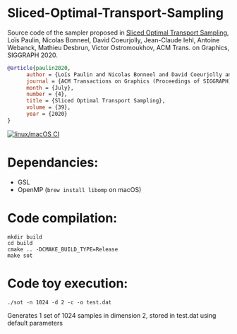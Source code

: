 # Sliced-Optimal-Transport-Sampling

Source code of the sampler proposed in [Sliced Optimal Transport Sampling](https://perso.liris.cnrs.fr/lpaulin/Publications/paulin2020.html), Loïs Paulin, Nicolas Bonneel, David Coeurjolly, Jean-Claude Iehl, Antoine Webanck, Mathieu Desbrun, Victor Ostromoukhov, ACM Trans. on Graphics, SIGGRAPH 2020.

``` bibtex
@article{paulin2020,
      author = {Loïs Paulin and Nicolas Bonneel and David Coeurjolly and Jean-Claude Iehl and Antoine Webanck and Mathieu Desbrun and Victor Ostromoukhov},
      journal = {ACM Transactions on Graphics (Proceedings of SIGGRAPH)},
      month = {July},
      number = {4},
      title = {Sliced Optimal Transport Sampling},
      volume = {39},
      year = {2020}
}
```



[![linux/macOS CI](https://github.com/loispaulin/Sliced-Optimal-Transport-Sampling/actions/workflows/c-cpp.yml/badge.svg)](https://github.com/loispaulin/Sliced-Optimal-Transport-Sampling/actions/workflows/c-cpp.yml)

Dependancies:
=============
 + GSL
 + OpenMP (`brew install libomp` on macOS)

Code compilation:
=================

    mkdir build
    cd build
    cmake .. -DCMAKE_BUILD_TYPE=Release
    make sot


Code toy execution:
===================

    ./sot -n 1024 -d 2 -c -o test.dat

Generates 1 set of 1024 samples in dimension 2, stored in test.dat using default parameters
